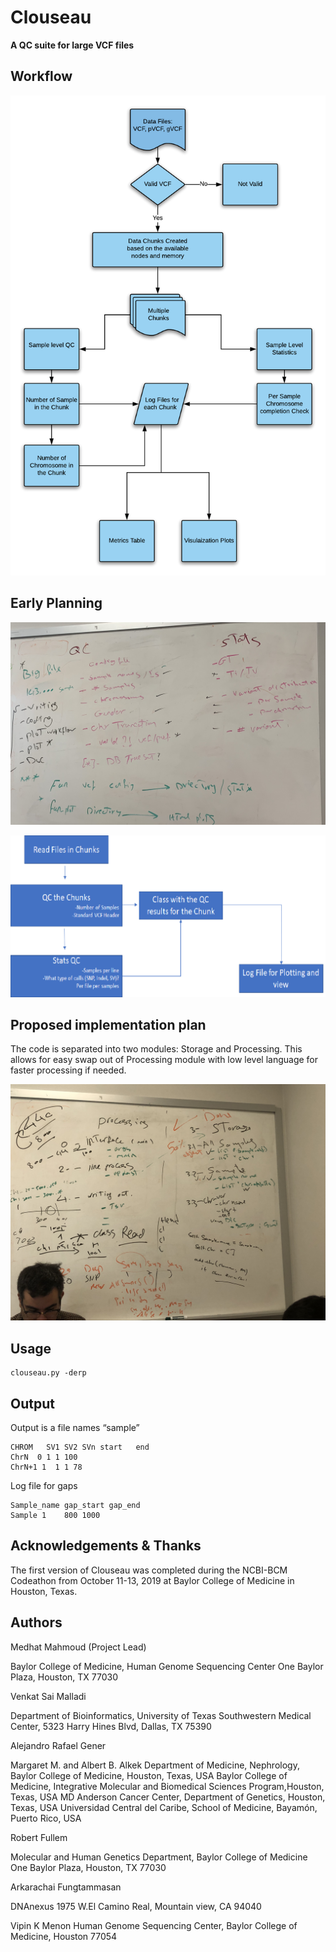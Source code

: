 # Clouseau
**A QC suite for large VCF files**

## Workflow

![mid_workflow](./plots/mid_workflow.png)

## Early Planning 
![User requirement](./plots/requirement.jpg)

![Main Workflow](./plots/workflow.png)


## Proposed implementation plan

The code is separated into two modules: Storage and Processing. This allows for easy swap out of Processing module with low level language for faster processing if needed. 

![Proposed implementation](./plots/implementation_plan.jpg)

## Usage
``` 
clouseau.py -derp
```

## Output
Output is a file names “sample”
```
CHROM	SV1	SV2	SVn	start	end
ChrN  0 1 1 100
ChrN+1 1  1 1 78  
```

Log file for gaps
```
Sample_name	gap_start gap_end
Sample 1 	800	1000
```

## Acknowledgements & Thanks
The first version of Clouseau was completed during the NCBI-BCM Codeathon from October 11-13, 2019 at Baylor College of Medicine in Houston, Texas.

## Authors
Medhat Mahmoud (Project Lead)
 
Baylor College of Medicine, Human Genome Sequencing Center
One Baylor Plaza, Houston, TX 77030

Venkat Sai Malladi

Department of Bioinformatics, University of Texas Southwestern Medical Center, 
5323 Harry Hines Blvd, Dallas, TX 75390

Alejandro Rafael Gener

Margaret M. and Albert B. Alkek Department of Medicine, Nephrology, Baylor College of Medicine, Houston, Texas, USA
Baylor College of Medicine, Integrative Molecular and Biomedical Sciences Program,Houston, Texas, USA
MD Anderson Cancer Center, Department of Genetics, Houston, Texas, USA
Universidad Central del Caribe, School of Medicine, Bayamón, Puerto Rico, USA

Robert Fullem

Molecular and Human Genetics Department, Baylor College of Medicine
One Baylor Plaza, Houston, TX 77030

Arkarachai Fungtammasan

DNAnexus
1975 W.El Camino Real, Mountain view, CA 94040

Vipin K Menon
Human Genome Sequencing Center,
Baylor College of Medicine, Houston 77054

